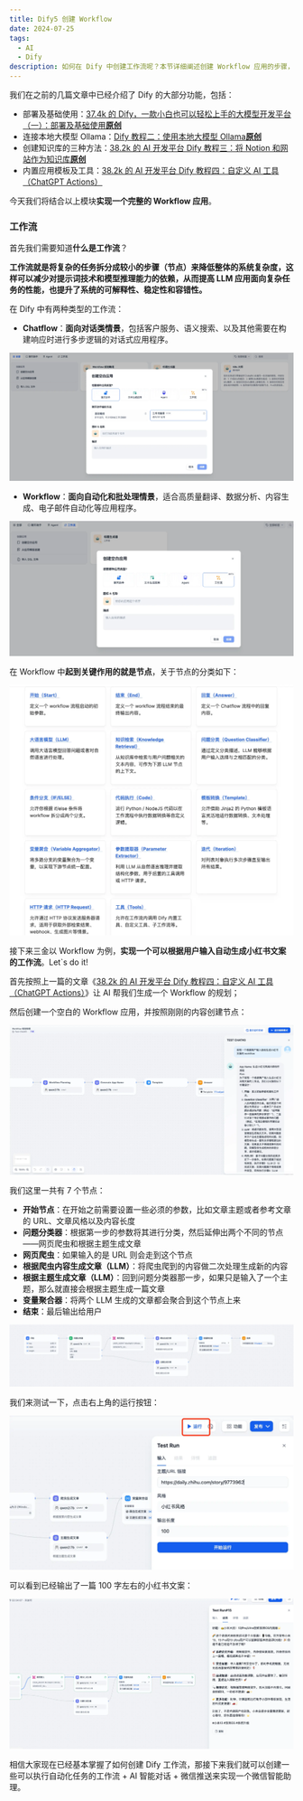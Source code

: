 ```yaml
---
title: Dify5 创建 Workflow
date: 2024-07-25
tags:
  - AI
  - Dify
description: 如何在 Dify 中创建工作流呢？本节详细阐述创建 Workflow 应用的步骤，包括设置节点等，最后提到可创建微信智能助理。
---
```

我们在之前的几篇文章中已经介绍了 Dify 的大部分功能，包括：

* 部署及基础使用：[37.4k 的 Dify，一款小白也可以轻松上手的大模型开发平台（一）：部署及基础使用](https://mp.weixin.qq.com/s?__biz=MzUyODkwNTg3MA==\&mid=2247485019\&idx=1\&sn=572e8f94c6d082183d80788a53cc6f55\&chksm=fa6865bacd1fecac6f3ed04454f5751444c7cf7849490d8991faf9e9c2296f565ac05140aa58\&token=1941914531\&lang=zh_CN#rd)**[原创](https://mp.weixin.qq.com/s?__biz=MzUyODkwNTg3MA==\&mid=2247485019\&idx=1\&sn=572e8f94c6d082183d80788a53cc6f55\&chksm=fa6865bacd1fecac6f3ed04454f5751444c7cf7849490d8991faf9e9c2296f565ac05140aa58\&token=1941914531\&lang=zh_CN#rd)**
* 连接本地大模型 Ollama：[Dify 教程二：使用本地大模型 Ollama](https://mp.weixin.qq.com/s?__biz=MzUyODkwNTg3MA==\&mid=2247485047\&idx=1\&sn=05e09f8ed8c452b42c151a7f67cdb6f7\&chksm=fa686596cd1fec80e020bd0de536f031a966ad06138bba27479d6f6885a915f38490f67ee1fa\&token=1941914531\&lang=zh_CN#rd)**[原创](https://mp.weixin.qq.com/s?__biz=MzUyODkwNTg3MA==\&mid=2247485047\&idx=1\&sn=05e09f8ed8c452b42c151a7f67cdb6f7\&chksm=fa686596cd1fec80e020bd0de536f031a966ad06138bba27479d6f6885a915f38490f67ee1fa\&token=1941914531\&lang=zh_CN#rd)**
* 创建知识库的三种方法：[38.2k 的 AI 开发平台 Dify 教程三：将 Notion 和网站作为知识库](https://mp.weixin.qq.com/s?__biz=MzUyODkwNTg3MA==\&mid=2247485086\&idx=1\&sn=16ffa7b2459ec604c9c0ce2c1ee31173\&chksm=fa68657fcd1fec69d4246d6271bafe0e0119a7c2731ad3049d258f7c3de722b864a05c0f6f3f\&token=1941914531\&lang=zh_CN#rd)**[原创](https://mp.weixin.qq.com/s?__biz=MzUyODkwNTg3MA==\&mid=2247485086\&idx=1\&sn=16ffa7b2459ec604c9c0ce2c1ee31173\&chksm=fa68657fcd1fec69d4246d6271bafe0e0119a7c2731ad3049d258f7c3de722b864a05c0f6f3f\&token=1941914531\&lang=zh_CN#rd)**
* 内置应用模板及工具：[38.2k 的 AI 开发平台 Dify 教程四：自定义 AI 工具（ChatGPT Actions）](https://mp.weixin.qq.com/s?__biz=MzUyODkwNTg3MA==\&mid=2247485110\&idx=1\&sn=e646064b99e45094d09c3e485bfa2f6a\&chksm=fa686557cd1fec413078802dfdeb15d91771d8df60b840897be2f98f59ad7db25d4b04f1c0d8#rd)

今天我们将结合以上模块**实现一个完整的 Workflow 应用**。

### 工作流

首先我们需要知道**什么是工作流**？

**工作流就是将复杂的任务拆分成较小的步骤（节点）来降低整体的系统复杂度，这样可以减少对提示词技术和模型推理能力的依赖，从而提高 LLM 应用面向复杂任务的性能，也提升了系统的可解释性、稳定性和容错性。**

在 Dify 中有两种类型的工作流：

* **Chatflow**：**面向对话类情景**，包括客户服务、语义搜索、以及其他需要在构建响应时进行多步逻辑的对话式应用程序。

![](assets/1721465027637.webp)

* **Workflow**：**面向自动化和批处理情景**，适合高质量翻译、数据分析、内容生成、电子邮件自动化等应用程序。

![](assets/1721465112667.webp)

在 Workflow 中**起到关键作用的就是节点**，关于节点的分类如下：

![](assets/1721465756458.webp)

接下来三金以 Workflow 为例，**实现一个可以根据用户输入自动生成小红书文案的工作流**。Let\`s do it!

首先按照上一篇的文章《[38.2k 的 AI 开发平台 Dify 教程四：自定义 AI 工具（ChatGPT Actions）](https://mp.weixin.qq.com/s?__biz=MzUyODkwNTg3MA==\&mid=2247485110\&idx=1\&sn=e646064b99e45094d09c3e485bfa2f6a\&chksm=fa686557cd1fec413078802dfdeb15d91771d8df60b840897be2f98f59ad7db25d4b04f1c0d8#rd)》让 AI 帮我们生成一个 Workflow 的规划；

然后创建一个空白的 Workflow 应用，并按照刚刚的内容创建节点：

![](assets/1721465636521.webp)

我们这里一共有 7 个节点：

* **开始节点**：在开始之前需要设置一些必须的参数，比如文章主题或者参考文章的 URL、文章风格以及内容长度
* **问题分类器**：根据第一步的参数将其进行分类，然后延伸出两个不同的节点——网页爬虫和根据主题生成文章
* **网页爬虫**：如果输入的是 URL 则会走到这个节点
* **根据爬虫内容生成文章（LLM）**：将爬虫爬到的内容做二次处理生成新的内容
* **根据主题生成文章（LLM）**：回到问题分类器那一步，如果只是输入了一个主题，那么就直接会根据主题生成一篇文章
* **变量聚合器**：将两个 LLM 生成的文章都会聚合到这个节点上来
* **结束**：最后输出给用户

![](assets/1721543214612.webp)

我们来测试一下，点击右上角的运行按钮：

![](assets/1721543395257.webp)

可以看到已经输出了一篇 100 字左右的小红书文案：

![](assets/1721543770980.webp)

相信大家现在已经基本掌握了如何创建 Dify 工作流，那接下来我们就可以创建一些可以执行自动化任务的工作流 + AI 智能对话 + 微信推送来实现一个微信智能助理。
